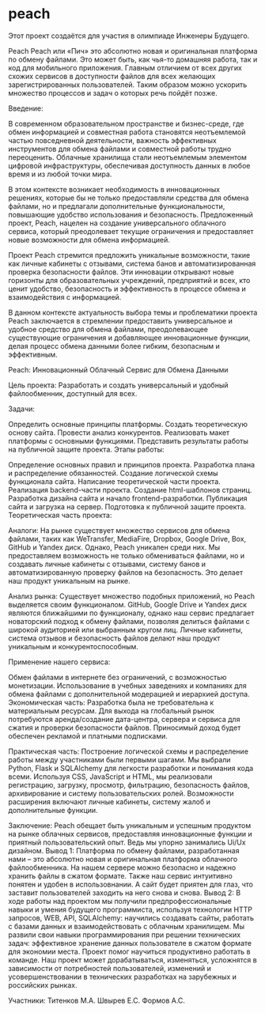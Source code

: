 # peach
Этот проект создаётся для участия в олимпиаде Инженеры Будущего.

Peach Peach или «Пич» это абсолютно новая и оригинальная платформа по обмену файлами. Это может быть, как чья-то домашняя работа, так и код для мобильного приложения. Главным отличием от всех других схожих сервисов в доступности файлов для всех желающих зарегистрированных пользователей. Таким образом можно ускорить множество процессов и задач о которых речь пойдёт позже.

Введение:

В современном образовательном пространстве и бизнес-среде, где обмен информацией и совместная работа становятся неотъемлемой частью повседневной деятельности, важность эффективных инструментов для обмена файлами и совместной работы трудно переоценить. Облачные хранилища стали неотъемлемым элементом цифровой инфраструктуры, обеспечивая доступность данных в любое время и из любой точки мира.

В этом контексте возникает необходимость в инновационных решениях, которые бы не только предоставляли средства для обмена файлами, но и предлагали дополнительные функциональности, повышающие удобство использования и безопасность. Предложенный проект, Peach, нацелен на создание универсального облачного сервиса, который преодолевает текущие ограничения и предоставляет новые возможности для обмена информацией.

Проект Peach стремится предложить уникальные возможности, такие как личные кабинеты с отзывами, система банов и автоматизированная проверка безопасности файлов. Эти инновации открывают новые горизонты для образовательных учреждений, предприятий и всех, кто ценит удобство, безопасность и эффективность в процессе обмена и взаимодействия с информацией.

В данном контексте актуальность выбора темы и проблематики проекта Peach заключается в стремлении предоставить универсальное и удобное средство для обмена файлами, преодолевающее существующие ограничения и добавляющее инновационные функции, делая процесс обмена данными более гибким, безопасным и эффективным.

Peach: Инновационный Облачный Сервис для Обмена Данными

Цель проекта: Разработать и создать универсальный и удобный файлообменник, доступный для всех.

Задачи:

Определить основные принципы платформы. Создать теоретическую основу сайта. Провести анализ конкурентов. Реализовать макет платформы с основными функциями. Представить результаты работы на публичной защите проекта. Этапы работы:

Определение основных правил и принципов проекта. Разработка плана и распределение обязанностей. Создание логической схемы функционала сайта. Написание теоретической части проекта. Реализация backend-части проекта. Создание html-шаблонов страниц. Разработка дизайна сайта и начало frontend-разработки. Публикация сайта и загрузка на сервер. Подготовка к публичной защите проекта. Теоретическая часть проекта:

Аналоги: На рынке существует множество сервисов для обмена файлами, таких как WeTransfer, MediaFire, Dropbox, Google Drive, Box, GitHub и Yandex диск. Однако, Peach уникален среди них. Мы предоставляем возможность не только обмениваться файлами, но и создавать личные кабинеты с отзывами, систему банов и автоматизированную проверку файлов на безопасность. Это делает наш продукт уникальным на рынке.

Анализ рынка: Существует множество подобных приложений, но Peach выделяется своим функционалом. GitHub, Google Drive и Yandex диск являются ближайшими по функционалу, однако наш сервис предлагает новаторский подход к обмену файлами, позволяя делиться файлами с широкой аудиторией или выбранным кругом лиц. Личные кабинеты, система отзывов и безопасность файлов делают наш продукт уникальным и конкурентоспособным.

Применение нашего сервиса:

Обмен файлами в интернете без ограничений, с возможностью монетизации. Использование в учебных заведениях и компаниях для обмена файлами с дополнительной модерацией и иерархией доступа. Экономическая часть: Разработка была не требовательна к материальным ресурсам. Для выхода на глобальный рынок потребуются аренда/создание дата-центра, сервера и сервиса для сжатия и проверки безопасности файлов. Приносимый доход будет обеспечен рекламой и платными подписками.

Практическая часть: Построение логической схемы и распределение работы между участниками были первыми шагами. Мы выбрали Python, Flask и SQLAlchemy для легкости разработки и понимания кода всеми. Используя CSS, JavaScript и HTML, мы реализовали регистрацию, загрузку, просмотр, фильтрацию, безопасность файлов, архивирование и систему пользовательских ролей. Возможности расширения включают личные кабинеты, систему жалоб и дополнительные функции.

Заключение: Peach обещает быть уникальным и успешным продуктом на рынке облачных сервисов, предоставляя инновационные функции и приятный пользовательский опыт. Ведь мы упорно занимались Ui/Ux дизайном.
Вывод 1: Платформа по обмену файлами, разработанная нами – это абсолютно новая и оригинальная платформа облачного файлообменника. На нашем сервере можно безопасно и надежно хранить файлы в сжатом формате. Также наш сервис интуитивно понятен и удобен в использовнании. А сайт будет приятен для глаз, что заставит пользователей заходить на него снова и снова. 
Вывод 2: В ходе работы над проектом мы получили предпрофессиональные навыки и умения будущего программиста, используя технологии HTTP запросов, WEB, API, SQLAlchemy: научились создавать сайты, работать с базами данных и взаимодействовать с облачным хранилищем. Мы развили свои навыки программирования при решении технических задач: эффективное хранение данных пользователе в сжатом формате для экономии места. Проект помог научиться продуктивно работать в команде. Наш проект может дорабатываться, изменяться, усложнятся в зависимости от потребностей пользователей, изменений и усовершенствовании в технических разработках на зарубежных и российских рынках.



Участники:
Титенков М.А.
Швырев Е.С.
Формов А.С.


